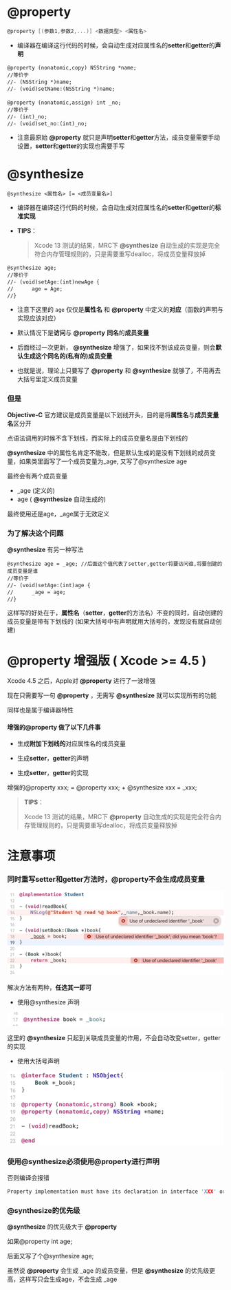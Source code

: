 # @property

```objective-c
@property [(参数1,参数2,...)] <数据类型> <属性名>
```

- 编译器在编译这行代码的时候，会自动生成对应属性名的**setter**和**getter**的**声明**

```objc
@property (nonatomic,copy) NSString *name;
//等价于
//- (NSString *)name;
//- (void)setName:(NSString *)name;

@property (nonatomic,assign) int _no;
//等价于
//- (int)_no;
//- (void)set_no:(int)_no;
```

- 注意最原始 **@property** 就只是声明**setter**和**getter**方法，成员变量需要手动设置，**setter**和**getter**的实现也需要手写



# @synthesize

```objc
@synthesize <属性名> [= <成员变量名>]
```

- 编译器在编译这行代码的时候，会自动生成对应属性名的**setter**和**getter**的**标准实现**

- **TIPS**：

  > Xcode 13 测试的结果，MRC下  **@synthesize**  自动生成的实现是完全符合内存管理规则的，只是需要重写dealloc，将成员变量释放掉

```objc
@synthesize age;
//等价于
//- (void)setAge:(int)newAge {
//  	age = Age;
//}
```

- 注意下这里的 `age` 仅仅是**属性名** 和 **@property** 中定义的**对应**（函数的声明与实现应该对应）

- 默认情况下是**访问**与 **@property** **同名**的**成员变量**

- 后面经过一次更新， **@synthesize** 增强了，如果找不到该成员变量，则会**默认生成这个同名的(私有的)成员变量**

- 也就是说，理论上只要写了 **@property** 和 **@synthesize** 就够了，不用再去大括号里定义成员变量



### 但是

**Objective-C** 官方建议是成员变量是以下划线开头，目的是将**属性名**与**成员变量名**区分开

点语法调用的时候不含下划线，而实际上的成员变量名是由下划线的

 **@synthesize** 中的属性名肯定不能改，但是默认生成的是没有下划线的成员变量，如果类里面写了一个成员变量为_age, 又写了@synthesize age 

最终会有两个成员变量

- _age (定义的)
- age ( **@synthesize**  自动生成的)

最终使用还是age，_age属于无效定义



### 为了解决这个问题

 **@synthesize** 有另一种写法

```objc
@synthesize age = _age; //后面这个值代表了setter,getter将要访问谁,将要创建的成员变量是谁
//等价于
//- (void)setAge:(int)age {
//  	_age = age;
//}
```

这样写的好处在于，**属性名**（**setter**，**getter**的方法名）不变的同时，自动创建的成员变量是带有下划线的 (如果大括号中有声明就用大括号的，发现没有就自动创建)



# @property 增强版 ( Xcode >= 4.5 )

Xcode 4.5 之后，Apple对 **@property** 进行了一波增强

现在只需要写一句 **@property** ，无需写 **@synthesize**  就可以实现所有的功能

同样也是属于编译器特性

#### 增强的@property 做了以下几件事

- 生成**附加下划线的**对应属性名的成员变量

- 生成**setter**，**getter**的声明
- 生成**setter**，**getter**的实现

增强的@property xxx; = @property xxx; + @synthesize xxx = _xxx;

> **TIPS**：
>
> Xcode 13 测试的结果，MRC下  **@property**  自动生成的实现是完全符合内存管理规则的，只是需要重写dealloc，将成员变量释放掉



# 注意事项

### 同时重写setter和getter方法时，@property不会生成成员变量

![image](Images/Snipaste_2022-10-14_12-56-45.png)

解决方法有两种，**任选其一即可**

- 使用@synthesize 声明

![image](Images/Snipaste_2022-10-14_13-01-01.png)

这里的 **@synthesize** 只起到关联成员变量的作用，不会自动改变setter，getter的实现



- 使用大括号声明

![image](Images/Snipaste_2022-10-14_13-02-02.png)



### 使用@synthesize必须使用@property进行声明

否则编译会报错

```C
Property implementation must have its declaration in interface 'XXX' or one of its extensions
```



### @synthesize的优先级

 **@synthesize** 的优先级大于 **@property** 

如果@property int age; 

后面又写了个@synthesize age;

虽然说 **@property** 会生成 _age 的成员变量，但是 **@synthesize** 的优先级更高，这样写只会生成age，不会生成 _age







